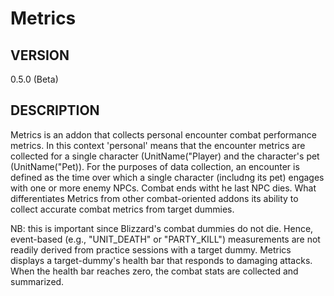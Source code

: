# Metrics

## VERSION 
0.5.0 (Beta)

## DESCRIPTION
Metrics is an addon that collects personal encounter combat performance metrics. In this context 'personal' means that the encounter metrics are collected for a single character (UnitName("Player) and the character's pet (UnitName("Pet)). For the purposes of data collection, an encounter is defined as the time over which a single character (includng its pet) engages with one or more enemy NPCs. Combat ends witht he last NPC dies.
What differentiates Metrics from other combat-oriented addons its ability to collect accurate combat metrics from target dummies.

NB: this is important since Blizzard's combat dummies do not die. Hence, event-based (e.g., "UNIT_DEATH" or "PARTY_KILL") measurements are not readily derived from practice sessions with a target dummy. Metrics displays a target-dummy's health bar that responds to damaging attacks. When the health bar reaches zero, the combat stats are collected and summarized.
